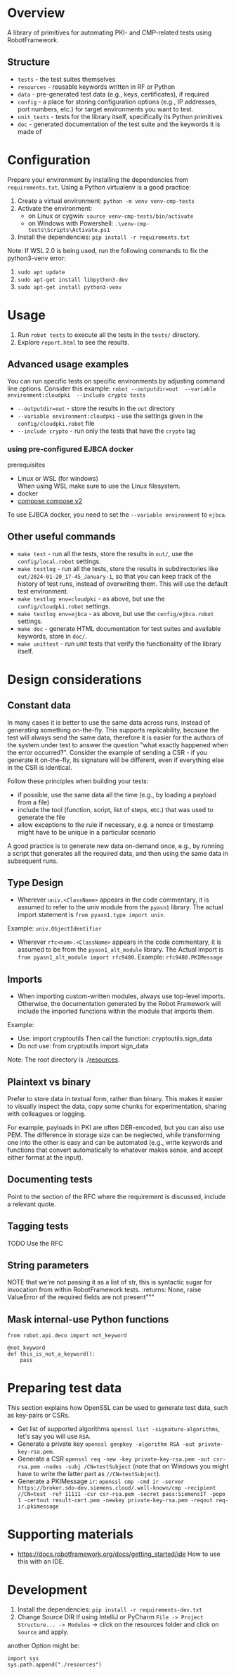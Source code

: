# Overview
A library of primitives for automating PKI- and CMP-related tests using RobotFramework.

## Structure
- `tests` - the test suites themselves
- `resources` - reusable keywords written in RF or Python
- `data` - pre-generated test data (e.g., keys, certificates), if required
- `config` - a place for storing configuration options (e.g., IP addresses, port numbers, etc.) for target environments
   you want to test.
- `unit_tests` - tests for the library itself, specifically its Python primitives
- `doc` - generated documentation of the test suite and the keywords it is made of


# Configuration
Prepare your environment by installing the dependencies from `requirements.txt`. Using a Python virtualenv is a good
practice:

1. Create a virtual environment: `python -m venv venv-cmp-tests`
2. Activate the environment:
   - on Linux or cygwin: `source venv-cmp-tests/bin/activate`
   - on Windows with Powershell: `.\venv-cmp-tests\Scripts\Activate.ps1`
3. Install the dependencies: `pip install -r requirements.txt`

Note: If WSL 2.0 is being used, run the following commands to fix the python3-venv error:

1. `sudo apt update`
2. `sudo apt-get install libpython3-dev`
3. `sudo apt-get install python3-venv`


# Usage
1. Run `robot tests` to execute all the tests in the `tests/` directory.
2. Explore `report.html` to see the results.

## Advanced usage examples
You can run specific tests on specific environments by adjusting command line options. Consider this example:
`robot --outputdir=out  --variable environment:cloudpki  --include crypto tests`

- `--outputdir=out` - store the results in the `out` directory
- `--variable environment:cloudpki` - use the settings given in the `config/cloudpki.robot` file
- `--include crypto` - run only the tests that have the `crypto` tag

### using pre-configured EJBCA docker
prerequisites  
- Linux or WSL (for windows)  
  When using WSL make sure to use the Linux filesystem.
- docker
- [compose compose v2](https://github.com/docker/compose?tab=readme-ov-file)

To use EJBCA docker, you need to set the `--variable environment` to `ejbca`.

## Other useful commands
- `make test` - run all the tests, store the results in `out/`, use the `config/local.robot` settings.
- `make testlog` - run all the tests, store the results in subdirectories like `out/2024-01-20_17-45_January-1`, so that
  you can keep track of the history of test runs, instead of overwriting them. This will use the default test environment.
- `make testlog env=cloudpki` - as above, but use the `config/cloudpki.robot` settings.
- `make testlog env=ejbca` - as above, but use the `config/ejbca.robot` settings.
- `make doc` - generate HTML documentation for test suites and available keywords, store in `doc/`.
- `make unittest` - run unit tests that verify the functionality of the library itself.


# Design considerations
## Constant data
In many cases it is better to use the same data across runs, instead of generating something on-the-fly. This supports
replicability, because the test will always send the same data, therefore it is easier for the authors of the system
under test to answer the question "what exactly happened when the error occurred?". Consider the example of sending a
CSR - if you generate it on-the-fly, its signature will be different, even if everything else in the CSR is identical.

Follow these principles when building your tests:
- if possible, use the same data all the time (e.g., by loading a payload from a file)
- include the tool (function, script, list of steps, etc.) that was used to generate the file
- allow exceptions to the rule if necessary, e.g. a nonce or timestamp might have to be unique in a particular scenario

A good practice is to generate new data on-demand once, e.g., by running a script that generates all the required data,
and then using the same data in subsequent runs.

## Type Design

- Wherever `univ.<ClassName>` appears in the code commentary, it is assumed to refer to the univ module from the `pyasn1` library. 
The actual import statement is `from pyasn1.type import univ`.

Example: `univ.ObjectIdentifier`

- Wherever `rfc<num>.<ClassName>` appears in the code commentary, it is assumed to be from the `pyasn1_alt_module` library.
The Actual import is `from pyasn1_alt_module import rfc9480`.
Example: `rfc9480.PKIMessage`


## Imports

- When importing custom-written modules, always use top-level imports. Otherwise, 
the documentation generated by 
the Robot Framework will include the imported functions within the module that imports them.

Example:
- Use: import cryptoutils
  Then call the function: cryptoutils.sign_data
- Do not use: from cryptoutils import sign_data

Note: The root directory is ./[resources](resources).


## Plaintext vs binary
Prefer to store data in textual form, rather than binary. This makes it easier to visually inspect the data, copy some
chunks for experimentation, sharing with colleagues or logging.

For example, payloads in PKI are often DER-encoded, but you can also use PEM. The difference in storage size can be
neglected, while transforming one into the other is easy and can be automated (e.g., write keywords and functions that
convert automatically to whatever makes sense, and accept either format at the input).

## Documenting tests
Point to the section of the RFC where the requirement is discussed, include a relevant quote.

## Tagging tests
TODO Use the RFC

## String parameters
NOTE that we're not passing it as a
                   list of str, this is syntactic sugar for invocation from within RobotFramework tests.
    :returns: None, raise ValueError of the required fields are not present"""


## Mask internal-use Python functions

```
from robot.api.deco import not_keyword

@not_keyword
def this_is_not_a_keyword():
    pass
```


# Preparing test data
This section explains how OpenSSL can be used to generate test data, such as key-pairs or CSRs.


- Get list of supported algorithms `openssl list -signature-algorithms`, let's say you will use `RSA`.
- Generate a private key `openssl genpkey -algorithm RSA -out private-key-rsa.pem`.
- Generate a CSR `openssl req -new -key private-key-rsa.pem -out csr-rsa.pem -nodes -subj /CN=testSubject` (note that
  on Windows you might have to write the latter part as `//CN=testSubject`).
- Generate a PKIMessage `ir`: `openssl cmp -cmd ir -server https://broker.sdo-dev.siemens.cloud/.well-known/cmp -recipient //CN=test -ref 11111 -csr csr-rsa.pem -secret pass:SiemensIT -popo 1 -certout result-cert.pem -newkey private-key-rsa.pem -reqout req-ir.pkimessage`


# Supporting materials
- https://docs.robotframework.org/docs/getting_started/ide How to use this with an IDE.

# Development

1. Install the dependencies: `pip install -r requirements-dev.txt`
2. Change Source DIR
   If using IntelliJ or PyCharm
   `File -> Project Structure... -> Modules` -> click on the resources folder and click on `Source` and apply.

another Option might be:

```
import sys
sys.path.append("./resources")
```
